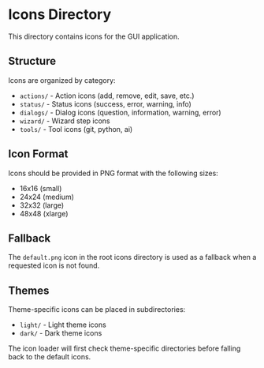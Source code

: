 # Icons Directory

This directory contains icons for the GUI application.

## Structure

Icons are organized by category:
- `actions/` - Action icons (add, remove, edit, save, etc.)
- `status/` - Status icons (success, error, warning, info)
- `dialogs/` - Dialog icons (question, information, warning, error)
- `wizard/` - Wizard step icons
- `tools/` - Tool icons (git, python, ai)

## Icon Format

Icons should be provided in PNG format with the following sizes:
- 16x16 (small)
- 24x24 (medium)
- 32x32 (large)
- 48x48 (xlarge)

## Fallback

The `default.png` icon in the root icons directory is used as a fallback when a requested icon is not found.

## Themes

Theme-specific icons can be placed in subdirectories:
- `light/` - Light theme icons
- `dark/` - Dark theme icons

The icon loader will first check theme-specific directories before falling back to the default icons.